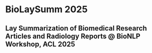 # BioLaySumm 2025
## Lay Summarization of Biomedical Research Articles and Radiology Reports @ BioNLP Workshop, ACL 2025